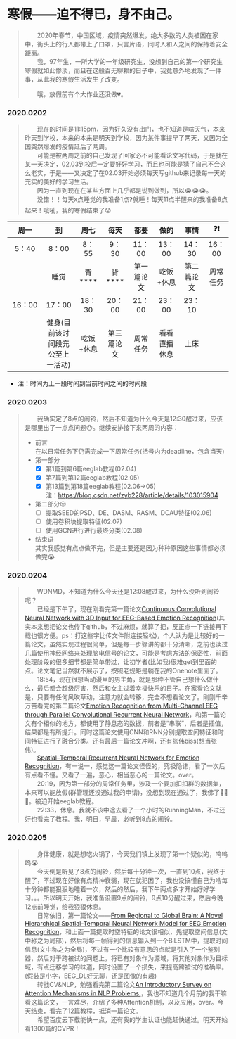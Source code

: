 # 寒假——迫不得已，身不由己。

> &emsp;&emsp;2020年春节，中国区域，疫情突然爆发，绝大多数的人类被困在家中，街头上的行人都带上了口罩，只言片语，同时人和人之间的保持着安全距离。  
> &emsp;&emsp;我，97年生，一所大学的一年级研究生，没想到自己的第一个研究生寒假就如此惨淡，而且在这般百无聊赖的日子中，我竟意外地发现了一件事，从此我的寒假生活发生了改变。
>   
> &emsp;&emsp;哦，放假前有个大作业还没做💔。


### 2020.0202  
> &emsp;&emsp;现在的时间是11:15pm，因为好久没有出门，也不知道是啥天气，本来昨天到学校，本来的本来是明天到学校，因为某件事提早了两天，又因为全国突然爆发的疫情延后了两周。  
> &emsp;&emsp;可能是被两周之前的自己发现了回家必不可能看论文写代码，于是就在某一天决定，02.03到校后一定要好好学习，而且也可能是猜了自己不会这么老实，于是——又决定了在02.03开始必须每天写github来记录每一天的充实的美好的学习生活。  
> &emsp;&emsp;因为一直到现在在某些方面上几乎都是说到做到，所以😭😭😭。  
> &emsp;&emsp;没错！！每天x点睡觉的我准备1点❓就睡！每天11点半醒来的我准备8点起来！哦吼，我的寒假结束了😟 

 周一 | 到 | 周七 | 每天 | 都要 | 做的 | 事情 | ❓❗
 :-: | :-: | :-: | :-: | :-: | :-: | :-: | :-: 
 5：40 | 8：00 | 8：55 | 9：30 | 11：00 | 13：00 | 14：30 | 16：00 
 | &emsp;&emsp;&emsp;&emsp; | 睡觉 | 背**** | 背**** | 第一篇论文 | 吃饭+休息 | 第二篇论文 | 周常任务 
 16：00 | 17：00 | 18：30 | 20：00 | 21：00 | 23：00 | 23：10 | 
 | &emsp;&emsp;&emsp;&emsp; | 健身(目前该时间段充公至上一活动) | 吃饭+休息 | 第三篇论文 | 周常任务 | 看看直播休息 | 上床 
- 注：时间为上一段时间到当前时间之间的时间段 
### 2020.0203  
> &emsp;&emsp;我确实定了8点的闹铃，然后不知道为什么今天是12:30醒过来，应该是哪里出了一点点问题😶。继续安排接下来两周的内容：
> - 前言  
> 在以日常任务下仍需完成一下周常任务(括号内为deadline，包含当天)
> - 第一部分
>   - [x] 第1篇到第6篇eeglab教程(02.04)
>   - [x] 第7篇到第12篇eeglab教程(02.05)
>   - [x] 第13篇到第18篇eeglab教程(02.06->05)  
> 注：https://blog.csdn.net/zyb228/article/details/103015904  
> 
> - 第二部分😑
>   - [ ] 提取SEED的PSD、DE、DASM、RASM、DCAU特征(02.06)
>   - [ ] 使用卷积块提取特征(02.07)
>   - [ ] 使用GCN进行进行最终分类(02.08)
> 
> - 结束语  
> 其实我感觉有点点做不完，但是主要还是因为种种原因这些事情都必须做完😭
### 2020.0204
> &emsp;&emsp;WDNMD，不知道为什么今天还是12:08醒过来，为什么没听到闹铃呢？  
> &emsp;&emsp;已经是下午了，现在刚看完第一篇论文[Continuous Convolutional Neural Network with 3D Input for EEG-Based Emotion Recognition](https://www.researchgate.net/publication/328504085_Continuous_Convolutional_Neural_Network_with_3D_Input_for_EEG-Based_Emotion_Recognition)(其实本来想把论文也传下github，不过麻烦，就算了把，反正点一下链接再下载也很方便。ps：打这些字比传文件附连接轻松)，个人认为是比较好的一篇论文，虽然实现过程很简单，但是每一步骤讲的都十分清晰，之前也读过几篇使用神经网络来处理脑电信号的论文，可能是考虑方法的保密性，前面处理阶段的很多细节都是简单带过，让初学者(比如我)很难get到里面的点。论文笔记当然就不展示了，按照老规矩是躺在我的Onenote里面了。  
> &emsp;&emsp;18:54，现在很想当动漫里的男主角，就是那种不管自己想什么做什么，最后都会超级厉害，然后和女主过着幸福快乐的日子。在家看论文就是，只要有任何风吹草动，注意力就会转移，完全不想看论文了。刚刚千辛万苦看完的第二篇论文[Emotion Recognition from Multi-Channel EEG through Parallel Convolutional Recurrent Neural Network](https://www.researchgate.net/publication/328399742_Emotion_Recognition_from_Multi-Channel_EEG_through_Parallel_Convolutional_Recurrent_Neural_Network)，和第一篇论文有个相似的地方，都使用了静息态的数据，前者是“串联”，后者是插值，结果都是有所提升。同时这篇论文使用CNN和RNN分别提取空间特征和时间特征进行了融合分类。还有最后一篇论文冲啊，还有张伟biss(想当张伟)。  
> &emsp;&emsp;[Spatial–Temporal Recurrent Neural Network for Emotion Recognition](https://arxiv.org/abs/1705.04515)，有一说一，感觉这一篇论文怪怪的，究极隐讳，看了一次后有点看不懂。又看了一遍，恶心，相当恶心的一篇论文。over。  
> &emsp;&emsp;20:19，因为第一部分的周常任务里，涉及一个要加扣扣群的数据集，本来可以能放假(群管理还没通过我的申请)，没想到现在通过了，我佛了👊👊👊。被迫开始eeglab教程。  
> &emsp;&emsp;22:33，休息。我就不该中途去看了一个小时的RunningMan，不过还好也看完了教程。我，明日，早晨，必听到8点的闹铃。

### 2020.0205
> &emsp;&emsp;身体健康，就是想吃火锅了，今天我们镇上发现了第一个疑似的，呜呜呜😭  
> &emsp;&emsp;今天倒是听见了8点的闹铃，然后每十分钟一次，一直到10点，我终于醒了，不过现在好像有点精神衰弱，现在就犯困了，我也没搞懂自己为啥每十分钟都能狠狠地睡着一次，然后的然后，我下午两点多才开始好好学习。。。所以明天开始，我准备设置9点的闹铃，9点10分醒过来，然后今晚12点前睡觉，给我狠狠休息。  
> &emsp;&emsp;日常依旧，第一篇论文——[From Regional to Global Brain: A Novel Hierarchical Spatial-Temporal Neural Network Model for EEG Emotion Recognition](https://ieeexplore.ieee.org/document/8736804)，和上面一篇提取时空特征的论文很相似，先提取空间信息(文中称之为局部)，然后将每一帧得到的信息输入到一个BiLSTM中，提取时间信息(文中称之为全局)，不过有一个比较有意思的点就是引入了一个鉴别器，然后对于跨被试的问题上，将已有对象作为源域，将其他对象作为目标域，有点迁移学习的味道，同时设置了一个损失，来提高跨被试的准确率。  
> (假装是小字，EEG_DL好无聊，还是图像的有趣)  
> &emsp;&emsp;转战CV&NLP，勉强看完第二篇论文[An Introductory Survey on Attention Mechanisms in NLP Problems
](https://arxiv.org/abs/1811.05544)，我也不知道几个月前的我干嘛看这篇论文，一言难尽，介绍了多种Attention机制，以及应用，over。今天结束，看完了12篇教程，抵消一篇论文。  
> &emsp;&emsp;希望百度云下载能快一点，还有我的学生认证也能赶快通过。明天开始看1300篇的CVPR！
